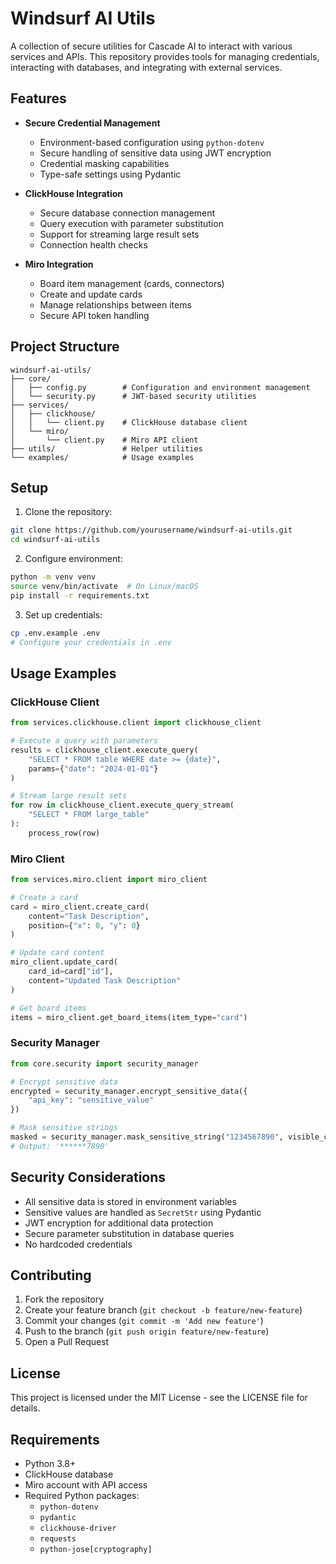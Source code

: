 # Windsurf AI Utils

A collection of secure utilities for Cascade AI to interact with various services and APIs. This repository provides tools for managing credentials, interacting with databases, and integrating with external services.

## Features

- **Secure Credential Management**
  - Environment-based configuration using `python-dotenv`
  - Secure handling of sensitive data using JWT encryption
  - Credential masking capabilities
  - Type-safe settings using Pydantic

- **ClickHouse Integration**
  - Secure database connection management
  - Query execution with parameter substitution
  - Support for streaming large result sets
  - Connection health checks

- **Miro Integration**
  - Board item management (cards, connectors)
  - Create and update cards
  - Manage relationships between items
  - Secure API token handling

## Project Structure

```
windsurf-ai-utils/
├── core/
│   ├── config.py        # Configuration and environment management
│   └── security.py      # JWT-based security utilities
├── services/
│   ├── clickhouse/
│   │   └── client.py    # ClickHouse database client
│   └── miro/
│       └── client.py    # Miro API client
├── utils/               # Helper utilities
└── examples/            # Usage examples
```

## Setup

1. Clone the repository:
```bash
git clone https://github.com/yourusername/windsurf-ai-utils.git
cd windsurf-ai-utils
```

2. Configure environment:
```bash
python -m venv venv
source venv/bin/activate  # On Linux/macOS
pip install -r requirements.txt
```

3. Set up credentials:
```bash
cp .env.example .env
# Configure your credentials in .env
```

## Usage Examples

### ClickHouse Client

```python
from services.clickhouse.client import clickhouse_client

# Execute a query with parameters
results = clickhouse_client.execute_query(
    "SELECT * FROM table WHERE date >= {date}",
    params={"date": "2024-01-01"}
)

# Stream large result sets
for row in clickhouse_client.execute_query_stream(
    "SELECT * FROM large_table"
):
    process_row(row)
```

### Miro Client

```python
from services.miro.client import miro_client

# Create a card
card = miro_client.create_card(
    content="Task Description",
    position={"x": 0, "y": 0}
)

# Update card content
miro_client.update_card(
    card_id=card["id"],
    content="Updated Task Description"
)

# Get board items
items = miro_client.get_board_items(item_type="card")
```

### Security Manager

```python
from core.security import security_manager

# Encrypt sensitive data
encrypted = security_manager.encrypt_sensitive_data({
    "api_key": "sensitive_value"
})

# Mask sensitive strings
masked = security_manager.mask_sensitive_string("1234567890", visible_chars=4)
# Output: '******7890'
```

## Security Considerations

- All sensitive data is stored in environment variables
- Sensitive values are handled as `SecretStr` using Pydantic
- JWT encryption for additional data protection
- Secure parameter substitution in database queries
- No hardcoded credentials

## Contributing

1. Fork the repository
2. Create your feature branch (`git checkout -b feature/new-feature`)
3. Commit your changes (`git commit -m 'Add new feature'`)
4. Push to the branch (`git push origin feature/new-feature`)
5. Open a Pull Request

## License

This project is licensed under the MIT License - see the LICENSE file for details.

## Requirements

- Python 3.8+
- ClickHouse database
- Miro account with API access
- Required Python packages:
  - `python-dotenv`
  - `pydantic`
  - `clickhouse-driver`
  - `requests`
  - `python-jose[cryptography]`
